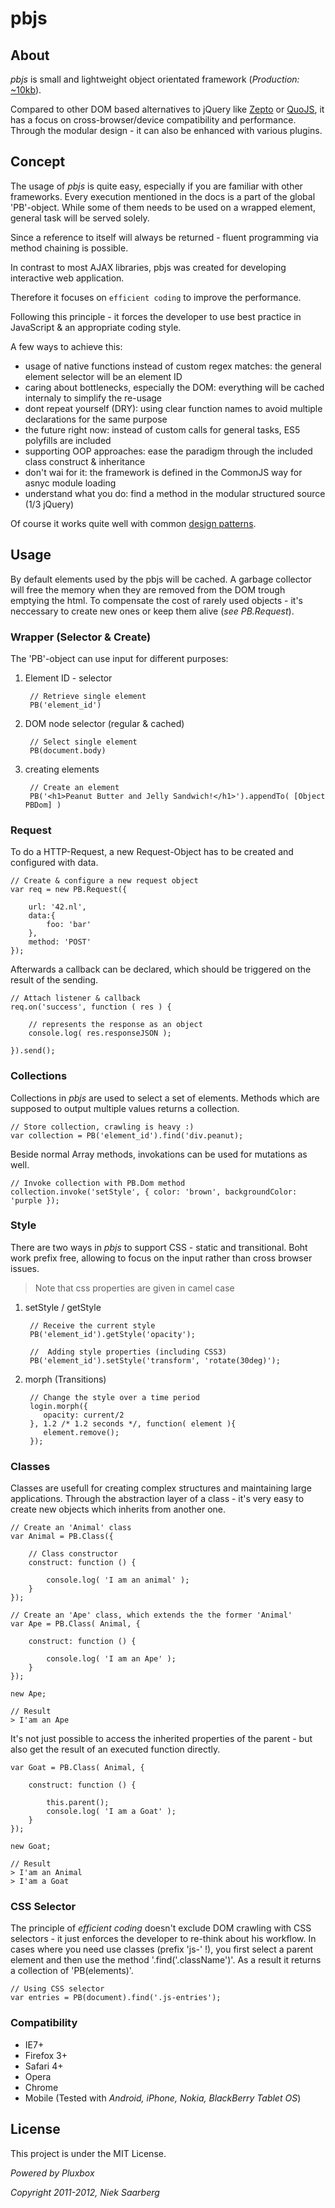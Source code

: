 pbjs
==========================================================

About
-----

*pbjs* is small and lightweight object orientated framework (*Production:* [~10kb](https://github.com/Saartje87/pbjs/tree/master/bin/pbjs.min.js)).

Compared to other DOM based alternatives to jQuery like [Zepto](http://zeptojs.com/) or [QuoJS](http://quojs.tapquo.com/), it has a focus on cross-browser/device compatibility and performance. Through the modular design - it can also be enhanced with various plugins.



Concept
-------

The usage of *pbjs* is quite easy, especially if you are familiar with other frameworks. Every execution mentioned in the docs is a part of the global 'PB'-object. While some of them needs to be used on a wrapped element, general task will be served solely.

Since a reference to itself will always be returned - fluent programming via method chaining is possible.

In contrast to most AJAX libraries, pbjs was created for developing interactive web application.

Therefore it focuses on `efficient coding` to improve the performance.

Following this principle - it forces the developer to use best practice in JavaScript & an appropriate coding style.

A few ways to achieve this:

- usage of native functions instead of custom regex matches: the general element selector will be an element ID
- caring about bottlenecks, especially the DOM: everything will be cached internaly to simplify the re-usage
- dont repeat yourself (DRY): using clear function names to avoid multiple declarations for the same purpose
- the future right now: instead of custom calls for general tasks, ES5 polyfills are included
- supporting OOP approaches: ease the paradigm through the included class construct & inheritance
- don't wai for it: the framework is defined in the CommonJS way for asnyc module loading
- understand what you do: find a method in the modular structured source (1/3 jQuery)

Of course it works quite well with common [design patterns](http://addyosmani.com/resources/essentialjsdesignpatterns/book/).



Usage
-----

By default elements used by the pbjs will be cached. A garbage collector will free the memory when they are removed from the DOM trough emptying the html. To compensate the cost of rarely used objects - it's neccessary to create new ones or keep them alive (*see PB.Request*).


### Wrapper (Selector & Create)

The 'PB'-object can use input for different purposes:

1. Element ID - selector 

        // Retrieve single element    
        PB('element_id')

2. DOM node selector (regular & cached)
        
        // Select single element
        PB(document.body)

3. creating elements

        // Create an element     
        PB('<h1>Peanut Butter and Jelly Sandwich!</h1>').appendTo( [Object PBDom] )

### Request

To do a HTTP-Request, a new Request-Object has to be created and configured with data.

    // Create & configure a new request object
    var req = new PB.Request({
    
        url: '42.nl',
        data:{ 
            foo: 'bar'
        },
        method: 'POST'        
    });
    
Afterwards a callback can be declared, which should be triggered on the result of the sending.
        
    // Attach listener & callback
    req.on('success', function ( res ) {
        
        // represents the response as an object
        console.log( res.responseJSON );
        
    }).send();
    

### Collections

Collections in *pbjs* are used to select a set of elements. Methods which are supposed to output multiple values returns a collection. 

    // Store collection, crawling is heavy :)
    var collection = PB('element_id').find('div.peanut);

Beside normal Array methods, invokations can be used for mutations as well.

    // Invoke collection with PB.Dom method
    collection.invoke('setStyle', { color: 'brown', backgroundColor: 'purple });
        

### Style

There are two ways in *pbjs* to support CSS - static and transitional. Boht work prefix free, allowing to focus on the input rather than cross browser issues.

> Note that css properties are given in camel case

1. setStyle / getStyle
    
        // Receive the current style
        PB('element_id').getStyle('opacity');
        
        //  Adding style properties (including CSS3)
        PB('element_id').setStyle('transform', 'rotate(30deg)');

3. morph (Transitions)
    
        // Change the style over a time period
        login.morph({                     
           opacity: current/2        
        }, 1.2 /* 1.2 seconds */, function( element ){        
           element.remove();
        });


### Classes

Classes are usefull for creating complex structures and maintaining large applications. Through the abstraction layer of a class - it's very easy to create new objects which inherits from another one.
    
    // Create an 'Animal' class
    var Animal = PB.Class({
        
        // Class constructor
        construct: function () {
            
            console.log( 'I am an animal' );
        }        
    });
    
    // Create an 'Ape' class, which extends the the former 'Animal'
    var Ape = PB.Class( Animal, {
        
        construct: function () {            
                   
            console.log( 'I am an Ape' );
        }        
    });
        
    new Ape; 
        
    // Result
    > I'am an Ape

It's not just possible to access the inherited properties of the parent - but also get the result of an executed function directly.
        
    var Goat = PB.Class( Animal, {
        
        construct: function () {            
            
            this.parent();
            console.log( 'I am a Goat' );
        }        
    });       
    
    new Goat;
    
    // Result
    > I'am an Animal
    > I'am a Goat


### CSS Selector

The principle of *efficient coding* doesn't exclude DOM crawling with CSS selectors - it just enforces the developer to re-think about his workflow. In cases where you need use classes (prefix 'js-' !), you first select a parent element and then use the method '.find('.className')'. As a result it returns a collection of 'PB(elements)'.

    // Using CSS selector
    var entries = PB(document).find('.js-entries');


### Compatibility

- IE7+
- Firefox 3+
- Safari 4+
- Opera
- Chrome
- Mobile (Tested with *Android, iPhone, Nokia, BlackBerry Tablet OS*)



License
-------
This project is under the MIT License.

*Powered by Pluxbox*

*Copyright 2011-2012, Niek Saarberg*